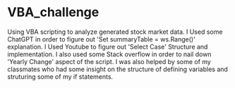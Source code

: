 # VBA_challenge
Using VBA scripting to analyze generated stock market data.
I Used some ChatGPT in order to figure out 'Set summaryTable = ws.Range()' explanation.
I Used Youtube to figure out 'Select Case' Structure and implementation. 
I also used some Stack overflow in order to nail down 'Yearly Change' aspect of the script.
I was also helped by some of my classmates who had some insight on the structure of defining variables and struturing some of my if statements. 
